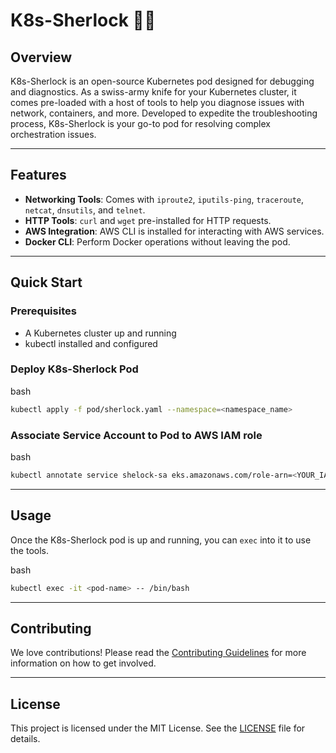# K8s-Sherlock 🕵️‍♂️

Overview
--------

K8s-Sherlock is an open-source Kubernetes pod designed for debugging and diagnostics. As a swiss-army knife for your Kubernetes cluster, it comes pre-loaded with a host of tools to help you diagnose issues with network, containers, and more. Developed to expedite the troubleshooting process, K8s-Sherlock is your go-to pod for resolving complex orchestration issues.

---

Features
--------

* **Networking Tools**: Comes with `iproute2`, `iputils-ping`, `traceroute`, `netcat`, `dnsutils`, and `telnet`.
* **HTTP Tools**: `curl` and `wget` pre-installed for HTTP requests.
* **AWS Integration**: AWS CLI is installed for interacting with AWS services.
* **Docker CLI**: Perform Docker operations without leaving the pod.

---

Quick Start
-----------

### Prerequisites

* A Kubernetes cluster up and running
* kubectl installed and configured

### Deploy K8s-Sherlock Pod

bash

```bash
kubectl apply -f pod/sherlock.yaml --namespace=<namespace_name>
```

### Associate Service Account to Pod to AWS IAM role

bash

```bash
kubectl annotate service shelock-sa eks.amazonaws.com/role-arn=<YOUR_IAM_ROLE_ARN> --namespace=<namespace_name>

```

---

Usage
-----

Once the K8s-Sherlock pod is up and running, you can `exec` into it to use the tools.

bash

```bash
kubectl exec -it <pod-name> -- /bin/bash
```

---

Contributing
------------

We love contributions! Please read the [Contributing Guidelines](CONTRIBUTING.md) for more information on how to get involved.

---

License
-------

This project is licensed under the MIT License. See the [LICENSE](LICENSE.md) file for details.
